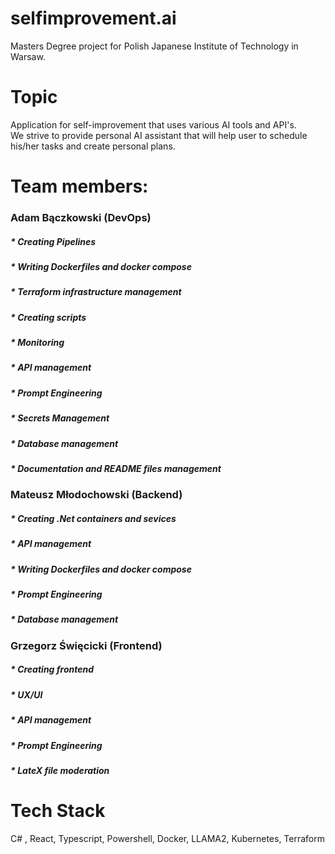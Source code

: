 # selfimprovement.ai
Masters Degree project for Polish Japanese Institute of Technology in Warsaw.  

# Topic
Application for self-improvement that uses various AI tools and API's.  
We strive to provide personal AI assistant that will help user to schedule his/her tasks and create personal plans.  

# Team members:
### Adam Bączkowski (DevOps)  
##### * Creating Pipelines
##### * Writing Dockerfiles and docker compose
##### * Terraform infrastructure management
##### * Creating scripts
##### * Monitoring
##### * API management
##### * Prompt Engineering
##### * Secrets Management
##### * Database management
##### * Documentation and README files management
### Mateusz Młodochowski (Backend)
##### * Creating .Net containers and sevices
##### * API management
##### * Writing Dockerfiles and docker compose
##### * Prompt Engineering
##### * Database management
### Grzegorz Święcicki (Frontend)
##### * Creating frontend
##### * UX/UI
##### * API management
##### * Prompt Engineering
##### * LateX file moderation
# Tech Stack
C# , React, Typescript, Powershell, Docker, LLAMA2, Kubernetes, Terraform

